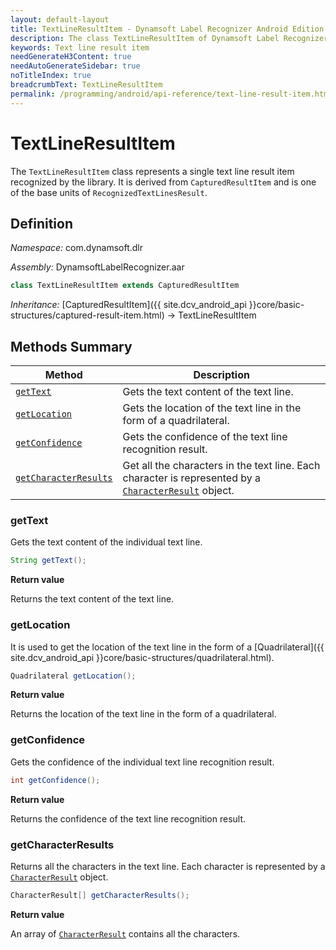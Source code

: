 ```yaml
---
layout: default-layout
title: TextLineResultItem - Dynamsoft Label Recognizer Android Edition
description: The class TextLineResultItem of Dynamsoft Label Recognizer represents a text line result item recognized by a document layout analysis engine.
keywords: Text line result item
needGenerateH3Content: true
needAutoGenerateSidebar: true
noTitleIndex: true
breadcrumbText: TextLineResultItem
permalink: /programming/android/api-reference/text-line-result-item.html
---
```


# TextLineResultItem

The `TextLineResultItem` class represents a single text line result item recognized by the library. It is derived from `CapturedResultItem` and is one of the base units of `RecognizedTextLinesResult`.

## Definition

*Namespace:* com.dynamsoft.dlr

*Assembly:* DynamsoftLabelRecognizer.aar

```java
class TextLineResultItem extends CapturedResultItem
```

*Inheritance:* [CapturedResultItem]({{ site.dcv_android_api }}core/basic-structures/captured-result-item.html) -> TextLineResultItem

## Methods Summary

| Method | Description |
| ------ | ----------- |
| [`getText`](#gettext) | Gets the text content of the text line. |
| [`getLocation`](#getlocation) | Gets the location of the text line in the form of a quadrilateral. |
| [`getConfidence`](#getconfidence) | Gets the confidence of the text line recognition result. |
| [`getCharacterResults`](#getcharacterresults) | Get all the characters in the text line. Each character is represented by a [`CharacterResult`](character-result.md) object. |

### getText

Gets the text content of the individual text line.

```java
String getText();
```

**Return value**

Returns the text content of the text line.

### getLocation

It is used to get the location of the text line in the form of a [Quadrilateral]({{ site.dcv_android_api }}core/basic-structures/quadrilateral.html).

```java
Quadrilateral getLocation();
```

**Return value**

Returns the location of the text line in the form of a quadrilateral.

### getConfidence

Gets the confidence of the individual text line recognition result.

```java
int getConfidence();
```

**Return value**

Returns the confidence of the text line recognition result.

### getCharacterResults

Returns all the characters in the text line. Each character is represented by a [`CharacterResult`](character-result.md) object.

```java
CharacterResult[] getCharacterResults();
```

**Return value**

An array of [`CharacterResult`](character-result.md) contains all the characters.
